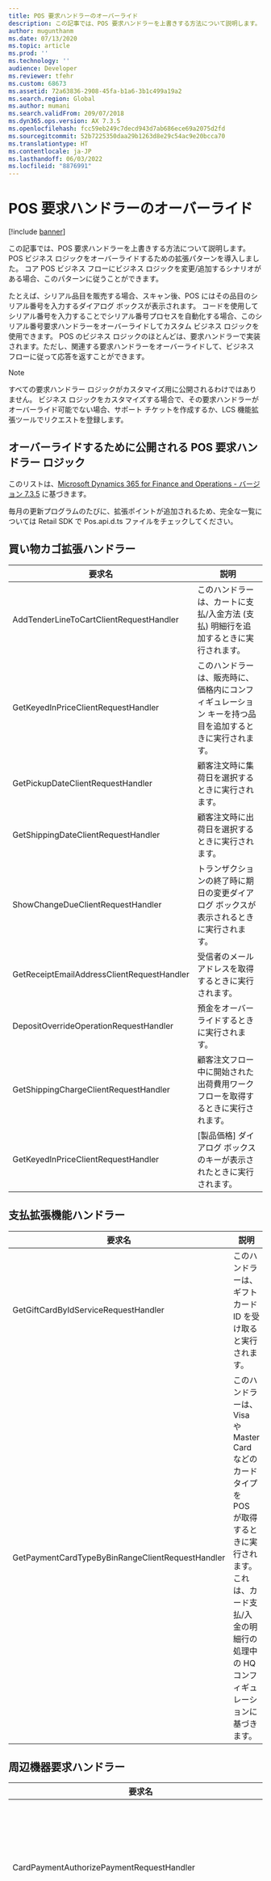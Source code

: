 ```yaml
---
title: POS 要求ハンドラーのオーバーライド
description: この記事では、POS 要求ハンドラーを上書きする方法について説明します。
author: mugunthanm
ms.date: 07/13/2020
ms.topic: article
ms.prod: ''
ms.technology: ''
audience: Developer
ms.reviewer: tfehr
ms.custom: 68673
ms.assetid: 72a63836-2908-45fa-b1a6-3b1c499a19a2
ms.search.region: Global
ms.author: mumani
ms.search.validFrom: 209/07/2018
ms.dyn365.ops.version: AX 7.3.5
ms.openlocfilehash: fcc59eb249c7decd943d7ab686ece69a2075d2fd
ms.sourcegitcommit: 52b7225350daa29b1263d8e29c54ac9e20bcca70
ms.translationtype: HT
ms.contentlocale: ja-JP
ms.lasthandoff: 06/03/2022
ms.locfileid: "8876991"
---
```

# <a name="override-pos-request-handler"></a>POS 要求ハンドラーのオーバーライド

[!include [banner](../includes/banner.md)]

この記事では、POS 要求ハンドラーを上書きする方法について説明します。 POS ビジネス ロジックをオーバーライドするための拡張パターンを導入しました。 コア POS ビジネス フローにビジネス ロジックを変更/追加するシナリオがある場合、このパターンに従うことができます。

たとえば、シリアル品目を販売する場合、スキャン後、POS にはその品目のシリアル番号を入力するダイアログ ボックスが表示されます。 コードを使用してシリアル番号を入力することでシリアル番号プロセスを自動化する場合、このシリアル番号要求ハンドラーをオーバーライドしてカスタム ビジネス ロジックを使用できます。 POS のビジネス ロジックのほとんどは、要求ハンドラーで実装されます。ただし、関連する要求ハンドラーをオーバーライドして、ビジネス フローに従って応答を返すことができます。

> [!NOTE]
> すべての要求ハンドラー ロジックがカスタマイズ用に公開されるわけではありません。 ビジネス ロジックをカスタマイズする場合で、その要求ハンドラーがオーバーライド可能でない場合、サポート チケットを作成するか、LCS 機能拡張ツールでリクエストを登録します。

## <a name="pos-request-handler-logic-exposed-for-overriding"></a>オーバーライドするために公開される POS 要求ハンドラー ロジック

このリストは、[Microsoft Dynamics 365 for Finance and Operations - バージョン 7.3.5](https://fix.lcs.dynamics.com/Issue/Details?kb=4456209&bugId=235124&qc=9fef9e411bd4f715508205b6c65b16afdc4096cea0f15e1535c3d8e3f13716c1) に基づきます。

毎月の更新プログラムのたびに、拡張ポイントが追加されるため、完全な一覧については Retail SDK で Pos.api.d.ts ファイルをチェックしてください。

## <a name="cart-extension-handlers"></a>買い物カゴ拡張ハンドラー

| 要求名                           | 説明                                                                              |
|--------------------------------------------|----------------------------------------------------------------------------------------------|
| AddTenderLineToCartClientRequestHandler    | このハンドラーは、カートに支払/入金方法 (支払) 明細行を追加するときに実行されます。                          |
| GetKeyedInPriceClientRequestHandler        | このハンドラーは、販売時に、価格内にコンフィギュレーション キーを持つ品目を追加するときに実行されます。 |
| GetPickupDateClientRequestHandler          | 顧客注文時に集荷日を選択するときに実行されます。                                  |
| GetShippingDateClientRequestHandler        | 顧客注文時に出荷日を選択するときに実行されます。                                |
| ShowChangeDueClientRequestHandler          | トランザクションの終了時に期日の変更ダイアログ ボックスが表示されるときに実行されます。                             |
| GetReceiptEmailAddressClientRequestHandler | 受信者のメール アドレスを取得するときに実行されます。                                                 |
| DepositOverrideOperationRequestHandler     | 預金をオーバーライドするときに実行されます。                                                          |
| GetShippingChargeClientRequestHandler      | 顧客注文フロー中に開始された出荷費用ワークフローを取得するときに実行されます。                                                             |
| GetKeyedInPriceClientRequestHandler      | [製品価格] ダイアログ ボックスのキーが表示されたときに実行されます。                                                           |

## <a name="payment-extension-handler"></a>支払拡張機能ハンドラー

| 要求名                                 | 説明                                                                                                                                  |
|--------------------------------------------------|---------------------------------------------------------------------------------------------------------------------------------------------------|
| GetGiftCardByIdServiceRequestHandler             | このハンドラーは、ギフト カード ID を受け取ると実行されます。                                                                                           |
| GetPaymentCardTypeByBinRangeClientRequestHandler | このハンドラーは、Visa や Master Card などのカード タイプを POS が取得するときに実行されます。 これは、カード支払/入金の明細行の処理中の HQ コンフィギュレーションに基づきます。 |

## <a name="peripherals-request-handler"></a>周辺機器要求ハンドラー

| 要求名                                                  | 説明                                                                                                                                                     |
|---------------------------------------------------------------|-----------------------------------------------------------------------------------------------------------------------------------------------------------------|
| CardPaymentAuthorizePaymentRequestHandler                     | カード支払が承認されたときに実行されます。                                                                                                                       |
| CardPaymentCapturePaymentRequestHandler                       | カード支払が取得されたときに実行されます。                                                                                                                         |
| CardPaymentExecuteTaskRequestHandler                          | カスタム タスクを実行するために使用します。 このハンドラーは、主に、サポートされていない支払コネクタを使用するカスタム機能の拡張機能用です。       |
| CardPaymentRefundPaymentRequestHandler                        | カード支払が払戻しされたときに実行されます。                                                                                                                         |
| CardPaymentVoidPaymentRequestHandler                          | カード支払が無効化されたときに実行されます。                                                                                                                           |
| CardPaymentBeginTransactionRequestHandler                     | カード支払が開始されたときに実行されます。                                                                                                                        |
| CardPaymentEndTransactionRequestHandler                       | カード支払が終了したときに実行されます。                                                                                                                            |
| CardPaymentEnquireGiftCardBalancePeripheralRequestHandler     | ギフト カードの残高照会が行われるときに実行されます。                                                                                                                |
| PaymentTerminalAuthorizePaymentActivityRequestHandler         | 支払ターミナル/デバイスを使用してカード支払が承認されたときに実行 されます。                                                                                         |
| PaymentTerminalAuthorizePaymentRequestHandler                 | 支払ターミナル/デバイスを使用してカード支払が承認されたときに実行 されます。                                                                                         |
| PaymentTerminalEnquireGiftCardBalancePeripheralRequestHandler | 支払ターミナル/デバイスを使用してギフト カードの残高照会が行われるときに実行 されます。                                                                                  |
| PaymentTerminalExecuteTaskRequestHandler                      | カスタム タスクを実行するために使用します。 このハンドラーは、主に、サポートされていない支払ターミナル/デバイスを使用するカスタム機能の拡張機能用です。 |
| PaymentTerminalRefundPaymentRequestHandler                    | 支払ターミナル/デバイスを使用してカード支払が払戻しされたときに実行されます。                                                                                           |
| PaymentTerminalUpdateLinesRequestHandler                      | POS が表示目的で明細行品目の詳細を支払デバイスに送信するときに実行されます。                                                                                 |
| PaymentTerminalVoidPaymentRequestHandler                      | 支払ターミナル/デバイスを使用してカード支払が無効化されたときに実行されます。                                                                                             |
| PaymentTerminalBeginTransactionRequestHandler                 | 支払ターミナル/デバイスを使用してカード支払が開始されたときに実行されます。                                                                                          |
| PaymentTerminalCancelOperationRequestHandler                  | 支払端末/デバイスを使用してカード支払がキャンセルされたときに実行されます。                                                                                          |
| PaymentTerminalEndTransactionRequestHandler                   | 支払ターミナル/デバイスを使用してカード支払が終了したときに実行されます。                                                                                              |
| CashDrawerOpenRequestHandler                                  | キャッシュ ドロワー オープン要求が POS によって開始されるときに実行されます。                                                                                                     |
| PaymentTerminalActivateGiftCardPeripheralRequestHandler       | POS により開始されたギフト カード要求をアクティブにしたときに実行されます。                                                                                                     |
| PaymentTerminalAddBalanceToGiftCardPeripheralRequestHandler   | POS により開始されたギフト カード要求に残高を追加したときに実行されます。|

## <a name="scan-request-handler"></a>スキャン要求ハンドラー

| 要求名                      | 説明                                                    |
|-----------------------------------|----------------------------------------------------------------|
| GetScanResultClientRequestHandler | スキャンするか、POS トランザクション画面テンキーで入力するときに実行されます。 |

## <a name="store-fulfillment-request-handler"></a>店舗フルフィルメント要求ハンドラー

| 要求名                         | 説明                                                          |
|--------------------------------------|----------------------------------------------------------------------|
| PrintPackingSlipClientRequestHandler | 店舗フルフィルメント ビューから梱包明細を印刷するときに実行されます。 |
| MarkAsPickedServiceRequestHandler    | 店舗フルフィルメント ビューからピッキングされた販売注文明細行をマークするときに実行されます。 |

## <a name="store-operations-request-handler"></a>店舗運営要求ハンドラー

| 要求名                                        | 説明                                                        |
|---------------------------------------------------- |--------------------------------------------------------------------|
| CreateTenderRemovalTransactionClientRequestHandler  | POS で支払/入金の削除操作を行うときに実行されます。              |
| CreateFloatEntryTransactionClientRequestHandler     | POS で釣銭入力操作を行うときに実行されます。                 |
| SelectZipCodeInfoClientRequestHandler               | POS で住所の追加/編集ビューで郵便番号を入力するときに実行されます。 |
| CreateStartingAmountTransactionClientRequestHandler | POS で開始金額申告を行うときに実行されます。 |
| LoyaltyCardPointsBalanceOperationRequestHandler     | POS でロイヤルティ カード残高操作を行うときに実行されます。 |
| GetReportParametersClientRequestHandler     | レポート パラメーターを使用するときに実行されます。 POS レポートに入力パラメーターが必要な場合は、このダイアログが実行されてパラメーターを取得します。 |
| GetPickingAndReceivingOrdersClientRequestHandler | 注文がピッキングおよび入荷処理に対してフェッチされると実行されます。 |
| GetStartingAmountClientRequestHandler | POS で開始金額申告を行うとき (ビューに移動する前) に実行されます。 |

## <a name="tender-counting-request-handler"></a>支払/入金計算要求ハンドラー

| 要求名                                           | 説明                                               |
|--------------------------------------------------------|-----------------------------------------------------------|
| CreateSafeDropTransactionClientRequestHandler          | POS で金庫保管操作を行うときに実行されます。          |
| GetTenderDetailsClientRequestHandler                   | POS で支払/入金申告の詳細を取得するときに実行されます。  |
| CreateBankDropTransactionClientRequestHandler          | POS で銀行入金操作を行うときに実行されます。          |
| CreateTenderDeclarationTransactionClientRequestHandler | POS で支払/入金申告操作を行うときに実行されます。 |
| GetCountedTenderDetailAmountClientRequestHandler | POS で入札件数の詳細を行うときに実行されます。 |
| CreateBankDropTransactionClientRequestHandler | POS で銀行入金操作を行うときに実行されます。 |

## <a name="sales-orders-request-handlers"></a>販売注文の要求ハンドラー

| 要求名                                           | 説明                                               |
|--------------------------------------------------------|-----------------------------------------------------------|
| GetGiftReceiptsClientRequestHandler | POS でギフト レシートを印刷するときに実行されます。          |
| SelectCustomerOrderTypeClientRequestHandler | 顧客注文または見積のどちらかを選択するオプションがあるダイアログ ボックスを取得するときに実行されます。          |
| GetCancellationChargeClientRequestHandler | 顧客注文ワークフロー中にキャンセル出荷費用を入力するダイアログ ボックスが表示されたときに実行されます。          |

## <a name="how-to-override-a-handler-in-pos"></a>POS でハンドラーをオーバーライドする方法

上記の POS 要求ハンドラー ロジックのいずれかをオーバーライドすると、次の手順を使用する必要があります。

1. 新しいクラスを作成し、対応するハンドラー クラスから拡張します。 たとえば、GetSerialNumberClientRequestHandler をオーバーライドする場合、クラスを GetSerialNumberClientRequestHandler から拡張します。

2. executeAsync メソッドを実装します。

3. 既定のハンドラーを呼び出すか、executeAsync メソッド内でカスタム ロジックを実行して、応答を返します。

## <a name="step-by-step-instructions"></a>ステップ バイ ステップの手順

次の例では、GetSerialNumberClientRequestHandler をオーバーライドして POS でシリアル番号の入力を自動化する方法を示します。 既定では、POS には、シリアル番号を要求するよう品目がコンフィギュレーションされている場合は、シリアル番号を入力するダイアログ ボックスが表示されます。 このダイアログ ボックスが表示されないようにし、コードを使用してシリアル番号を入力します。

1. 管理者モードで Visual Studio 2015 を開きます。

2. ModernPOS ソリューションを …\\RetailSDK\\POS から開きます。

3. POS.Extensions プロジェクトで、POSRequestHandlerExtension という名前の新しいフォルダーを作成します。

4. POSRequestHandlerExtension フォルダーに、Handlers という名前の新しいフォルダーを作成します。

5. Handlers フォルダーに、新しい .ts (typescript) ファイルを追加し、GetSerialNumberClientRequestHandlerExt.ts と名前を付けます。

6. 次の import ステートメントを追加して、GetSerialNumberClientRequestHandlerExt.ts ファイルに関連するエンティティおよびコンテキストをインポートします。

    ```typescript
    import { GetSerialNumberClientRequestHandler } from "PosApi/Extend/RequestHandlers/ProductsRequestHandlers";
    import { GetSerialNumberClientRequest, GetSerialNumberClientResponse } from "PosApi/Consume/Products";
    import { ClientEntities } from "PosApi/Entities";
    ```

7. GetSerialNumberClientRequestHandlerExt.ts ファイルで、GetSerialNumberClientRequestHandlerExtend という新しいクラスを作成し、GetSerialNumberClientRequestHandler から拡張します。

    ```typescript
    export default class GetSerialNumberClientRequestHandlerExt extends GetSerialNumberClientRequestHandler { }
    ```

8. GetSerialNumberClientRequestHandlerExt クラス内に executeAsync メソッドを実装します。 executeAsync メソッドでは、カスタム ロジックを書き込んで、応答を返すか、既定のハンドラーを呼び出すことができます。 POS は、シリアル品目を販売するとき、シリアル番号のロジックを実行する executeAsync を探しますが、オーバーライドされるため、POS は標準メソッドの代わりにこのオーバーライドされた executeAsync メソッドを実行します。

    **executeAsync メソッドをオーバーライドする方法のサンプル実装**

    ```typescript
    public executeAsync(request: GetSerialNumberClientRequest<GetSerialNumberClientResponse>):
    Promise<ClientEntities.ICancelableDataResult<GetSerialNumberClientResponse>> {

    // User could implement new business logic here to process the serial number.
    // The following example sets serial number "112233" for product 82001.

    if (request.product.ItemId === "82001") {
    let response: GetSerialNumberClientResponse = new GetSerialNumberClientResponse("112233");
    return Promise.resolve(<ClientEntities.ICancelableDataResult<GetSerialNumberClientResponse>>{

    canceled: false,
    data: response

    });

    }

    // If you don’t want to execute custom logic on some conditions, and you just want to call the standard logic, you can call the default request, as shown below.

    return this.defaultExecuteAsync(request);

    }
    ```

    完全なサンプル コード:

    ```typescript
    import { GetSerialNumberClientRequestHandler } from "PosApi/Extend/RequestHandlers/ProductsRequestHandlers";
    import { GetSerialNumberClientRequest, GetSerialNumberClientResponse } from "PosApi/Consume/Products";
    import { ClientEntities } from "PosApi/Entities";

    /**
    * Override request handler class for getting serial number request.
    */

    export default class GetSerialNumberClientRequestHandlerExt extends GetSerialNumberClientRequestHandler {

    /**
    * Executes the request handler asynchronously.
    * @param {GetSerialNumberClientRequest<GetSerialNumberClientResponse>} request The request containing the response.
    * @return {Promise<ICancelableDataResult<GetSerialNumberClientResponse>>} The cancelable promise containing the response.
    */

    public executeAsync(request: GetSerialNumberClientRequest<GetSerialNumberClientResponse>):
        Promise<ClientEntities.ICancelableDataResult<GetSerialNumberClientResponse>> {

    // User could implement new business logic here to process the serial number.
    // The following example sets serial number "112233" for product 82001.

    if (request.product.ItemId === "82001") {
    let response: GetSerialNumberClientResponse = new GetSerialNumberClientResponse("112233");
    return Promise.resolve(<ClientEntities.ICancelableDataResult<GetSerialNumberClientResponse>>{
    canceled: false,
    data: response
    });

    }
    return this.defaultExecuteAsync(request);
    }
    }
    ```

9. POSRequestHandlerExtension フォルダーの下に新しい json ファイルを作成します。 manifest.json という名前を付けます。

10. manifest.json ファイルに、次のコードをコピーして貼り付けます。 このコードをコピーする前に、既定で生成されたコードを削除してください。

    ```json
    {
        "$schema": "../manifestSchema.json",
        "name": "Pos_Extensibility_Samples",
        "publisher": "Microsoft",
        "version": "7.3.5.0",
        "minimumPosVersion": "7.3.5.0",
        "components": {
            "extend": {
                "requestHandlers": [
                    {
                        "modulePath": "Handlers/GetSerialNumberClientRequestHandlerExt"
                    }
                ]
            }
        }
    }
    ```

11. POS.Extensions プロジェクトにある extensions.json ファイルを開きます。 実行時の POS にこの拡張が含まれるように、POSRequestHandlerExtension サンプルで更新します。

    ```json
    {
        "extensionPackages": [
            {
                "baseUrl": "SampleExtensions2"
            },
            {
                "baseUrl": " SampleExtensions"
            },
            {
                "baseUrl": "POSRequestHandlerExtension"
            }
        ]
    }
    ```

    > [!NOTE]
    > extension.json ファイルには、常に 2 つの拡張フォルダー名が含まれている必要があるため、必ず SampleExtensions フォルダー名またはカスタム拡張フォルダー名を保持してください。 生産には、サンプル拡張を使用しないでください。 独自の拡張フォルダーを追加し、すべてのサンプルを削除する必要があります。

12. tsconfig.json ファイルを開いて、拡張パッケージ フォルダーを除外リストからコメント アウトします。 POS では、このファイルを使用して、コンパイル用に拡張機能を追加または除外します。 既定では、リストに除外されたすべての拡張リストが含まれています。 POS の拡張部分をコンパイルする場合は、拡張フォルダー名を追加し、以下のように拡張リストから拡張をコメント アウトする必要があります。

    ```json
    "exclude": [
        // "SampleExtensions",
        //"SampleExtensions2",
        //"POSRequestHandlerExtension"
    ],
    ```

13. プロジェクトをコンパイル、およびリビルドします。

## <a name="how-to-test-your-extension"></a>拡張機能をテストする方法

1. F5 キーを押し、POS を展開してカスタマイズをテストします。

2. POS が開始されたら、POS にサインインし、トランザクションへシリアル品目を追加します。

3. 拡張コードにブレークポイントを配置します。 シリアル品目を追加するとき、拡張コードをデバッグできるはずです。

[!INCLUDE[footer-include](../../includes/footer-banner.md)]